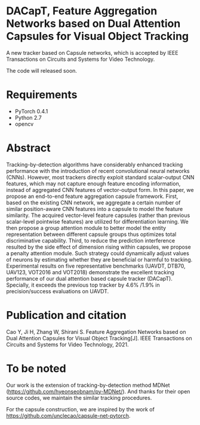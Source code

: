 # DACapT, Feature Aggregation Networks based on Dual Attention Capsules for Visual Object Tracking
A new tracker based on Capsule networks, which is accepted by IEEE Transactions on Circuits and Systems for Video Technology.

The code will released soon.
# Requirements
- PyTorch 0.4.1
- Python 2.7
- opencv

# Abstract
Tracking-by-detection algorithms have considerably enhanced tracking performance with the introduction of recent convolutional neural networks (CNNs). However, most trackers directly exploit standard scalar-output CNN features, which may not capture enough feature encoding information, instead of aggregated CNN features of vector-output form. In this paper, we propose an end-to-end feature aggregation capsule framework. First, based on the existing CNN network, we aggregate a certain number of similar position-aware CNN features into a capsule to model the feature similarity. The acquired vector-level feature capsules (rather than previous scalar-level pointwise features) are utilized for differentiation learning. We then propose a group attention module to better model the entity representation between different capsule groups thus optimizes total discriminative capability. Third, to reduce the prediction interference resulted by the side effect of dimension rising within capsules, we propose a penalty attention module. Such strategy could dynamically adjust values of neurons by estimating whether they are beneficial or harmful to tracking. Experimental results on five representative benchmarks (UAVDT, DTB70, UAV123, VOT2016 and VOT2018) demonstrate the excellent tracking performance of our dual attention based capsule tracker (DACapT). Specially, it exceeds the previous top tracker by 4.6% /1.9% in precision/success evaluations on UAVDT.

# Publication and citation
Cao Y, Ji H, Zhang W, Shirani S. Feature Aggregation Networks based on Dual Attention Capsules for Visual Object Tracking[J].
IEEE Transactions on Circuits and Systems for Video Technology, 2021.

# To be noted
Our work is the extension of tracking-by-detection method MDNet (https://github.com/hyeonseobnam/py-MDNet/). 
And thanks for their open source codes, we maintain the similar tracking procedures.

For the capsule construction, we are inspired by the work of https://github.com/unclecao/capsule-net-pytorch.

